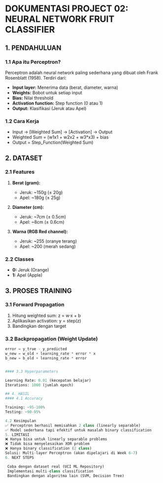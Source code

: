 # DOKUMENTASI PROJECT 02: NEURAL NETWORK FRUIT CLASSIFIER

## 1. PENDAHULUAN

### 1.1 Apa itu Perceptron?
Perceptron adalah neural network paling sederhana yang dibuat oleh Frank Rosenblatt (1958). Terdiri dari:
- **Input layer:** Menerima data (berat, diameter, warna)
- **Weights:** Bobot untuk setiap input
- **Bias:** Nilai threshold
- **Activation function:** Step function (0 atau 1)
- **Output:** Klasifikasi (Jeruk atau Apel)

### 1.2 Cara Kerja
- Input → [Weighted Sum] → [Activation] → Output
- Weighted Sum = (w1x1 + w2x2 + w3*x3) + bias
- Output = Step_Function(Weighted Sum)

## 2. DATASET

### 2.1 Features
1. **Berat (gram):** 
   - Jeruk: ~150g (± 20g)
   - Apel: ~180g (± 25g)

2. **Diameter (cm):**
   - Jeruk: ~7cm (± 0.5cm)
   - Apel: ~8cm (± 0.6cm)

3. **Warna (RGB Red channel):**
   - Jeruk: ~255 (oranye terang)
   - Apel: ~200 (merah sedang)

### 2.2 Classes
- **0:** Jeruk (Orange)
- **1:** Apel (Apple)

## 3. PROSES TRAINING

### 3.1 Forward Propagation
1. Hitung weighted sum: z = w·x + b
2. Aplikasikan activation: y = step(z)
3. Bandingkan dengan target

### 3.2 Backpropagation (Weight Update)
```python
error = y_true - y_predicted
w_new = w_old + learning_rate * error * x
b_new = b_old + learning_rate * error


#### 3.3 Hyperparameters

Learning Rate: 0.01 (kecepatan belajar)
Iterations: 1000 (jumlah epoch)

## 4. HASIL
#### 4.1 Accuracy

Training: ~95-100%
Testing: ~90-95%

4.2 Kesimpulan
✅ Perceptron berhasil memisahkan 2 class (linearly separable)
✅ Model sederhana tapi efektif untuk masalah binary classification
5. LIMITASI
❌ Hanya bisa untuk linearly separable problems
❌ Tidak bisa menyelesaikan XOR problem
❌ Hanya binary classification (2 class)
Solusi: Multi-layer Perceptron (akan dipelajari di Week 6-7)
6. NEXT STEPS

 Coba dengan dataset real (UCI ML Repository)
 Implementasi multi-class classification
 Bandingkan dengan algoritma lain (SVM, Decision Tree)
